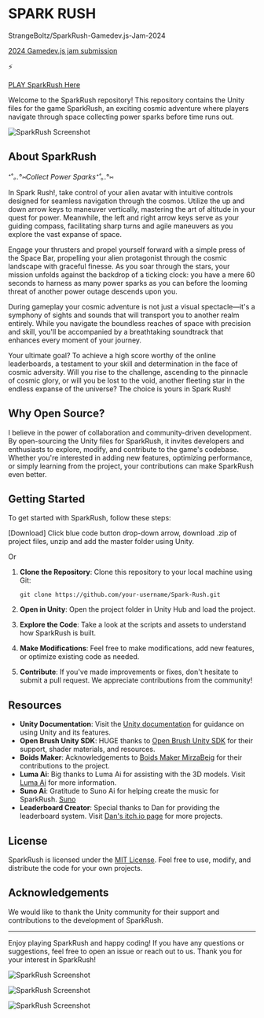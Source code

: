 # SPARK RUSH
 StrangeBoltz/SparkRush-Gamedev.js-Jam-2024

[2024 Gamedev.js jam submission](https://itch.io/jam/gamedevjs-2024)

⚡

[PLAY SparkRush Here](https://strangeboltz.itch.io/spark-rush)


Welcome to the SparkRush repository! This repository contains the Unity files for the game SparkRush, an exciting cosmic adventure where players navigate through space collecting power sparks before time runs out.

![SparkRush Screenshot](https://img.itch.zone/aW1hZ2UvMjY1Njg3MS8xNTkwNTY4OS5qcGVn/original/MgyoVE.jpeg)

## About SparkRush

⁺˚*｡.°⑅Collect Power Sparks⁺˚*｡.°⑅

In Spark Rush!, take control of your alien avatar with intuitive controls designed for seamless navigation through the cosmos. Utilize the up and down arrow keys to maneuver vertically, mastering the art of altitude in your quest for power. Meanwhile, the left and right arrow keys serve as your guiding compass, facilitating sharp turns and agile maneuvers as you explore the vast expanse of space.

Engage your thrusters and propel yourself forward with a simple press of the Space Bar, propelling your alien protagonist through the cosmic landscape with graceful finesse. As you soar through the stars, your mission unfolds against the backdrop of a ticking clock: you have a mere 60 seconds to harness as many power sparks as you can before the looming threat of another power outage descends upon you.

During gameplay your cosmic adventure is not just a visual spectacle—it's a symphony of sights and sounds that will transport you to another realm entirely. While you navigate the boundless reaches of space with precision and skill, you'll be accompanied by a breathtaking soundtrack that enhances every moment of your journey.

Your ultimate goal? To achieve a high score worthy of the online leaderboards, a testament to your skill and determination in the face of cosmic adversity. Will you rise to the challenge, ascending to the pinnacle of cosmic glory, or will you be lost to the void, another fleeting star in the endless expanse of the universe? The choice is yours in Spark Rush!

## Why Open Source?

I believe in the power of collaboration and community-driven development. By open-sourcing the Unity files for SparkRush, it invites developers and enthusiasts to explore, modify, and contribute to the game's codebase. Whether you're interested in adding new features, optimizing performance, or simply learning from the project, your contributions can make SparkRush even better.

## Getting Started

To get started with SparkRush, follow these steps:

[Download] Click blue code button drop-down arrow, download .zip of project files, unzip and add the master folder using Unity.

Or

1. **Clone the Repository**: Clone this repository to your local machine using Git:

   ```
   git clone https://github.com/your-username/Spark-Rush.git
   ```

2. **Open in Unity**: Open the project folder in Unity Hub and load the project.

3. **Explore the Code**: Take a look at the scripts and assets to understand how SparkRush is built.

4. **Make Modifications**: Feel free to make modifications, add new features, or optimize existing code as needed.

5. **Contribute**: If you've made improvements or fixes, don't hesitate to submit a pull request. We appreciate contributions from the community!

## Resources

- **Unity Documentation**: Visit the [Unity documentation](https://docs.unity3d.com/Manual/index.html) for guidance on using Unity and its features.
- **Open Brush Unity SDK**: HUGE thanks to [Open Brush Unity SDK](https://docs.openbrush.app/user-guide/open-brush-unity-sdk) for their support, shader materials, and resources.
- **Boids Maker**: Acknowledgements to [Boids Maker MirzaBeig](https://github.com/MirzaBeig/Boids-WebGL/tree/main) for their contributions to the project.
- **Luma Ai**: Big thanks to Luma Ai for assisting with the 3D models. Visit [Luma Ai](https://lumalabs.ai/) for more information.
- **Suno Ai**: Gratitude to Suno Ai for helping create the music for SparkRush. [Suno](https://suno.com/)
- **Leaderboard Creator**: Special thanks to Dan for providing the leaderboard system. Visit [Dan's itch.io page](https://danqzq.itch.io/leaderboard-creator) for more projects.

## License

SparkRush is licensed under the [MIT License](LICENSE). Feel free to use, modify, and distribute the code for your own projects.

## Acknowledgements

We would like to thank the Unity community for their support and contributions to the development of SparkRush.

---

Enjoy playing SparkRush and happy coding! If you have any questions or suggestions, feel free to open an issue or reach out to us. Thank you for your interest in SparkRush!



![SparkRush Screenshot](https://img.itch.zone/aW1hZ2UvMjY1Njg3MS8xNTkwNTY4My5qcGVn/original/I4MYBP.jpeg)


![SparkRush Screenshot](https://img.itch.zone/aW1hZ2UvMjY1Njg3MS8xNTkwNTY4Ny5qcGVn/original/8FawI0.jpeg)



![SparkRush Screenshot](https://img.itch.zone/aW1hZ2UvMjY1Njg3MS8xNTkwNTY4NS5qcGVn/original/B2md3S.jpeg)
